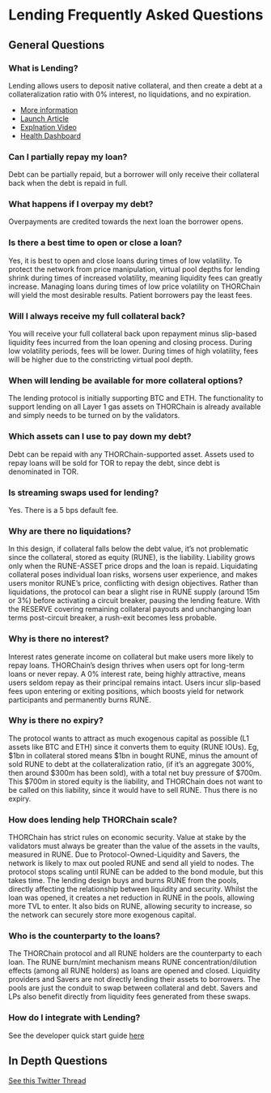 # Lending Frequently Asked Questions

## General Questions

### What is Lending?

Lending allows users to deposit native collateral, and then create a debt at a collateralization ratio with 0% interest, no liquidations, and no expiration.

- [More information](../thorchain-finance/lending.md)
- [Launch Article](https://medium.com/thorchain/lending-on-thorchain-646bbf2e6e1b)
- [Explnation Video](https://youtu.be/AaqHG00RJks)
- [Health Dashboard](https://dashboards.ninerealms.com/#lending)

### Can I partially repay my loan?

Debt can be partially repaid, but a borrower will only receive their collateral back when the debt is repaid in full.

### What happens if I overpay my debt?

Overpayments are credited towards the next loan the borrower opens.

### Is there a best time to open or close a loan?

Yes, it is best to open and close loans during times of low volatility. To protect the network from price manipulation, virtual pool depths for lending shrink during times of increased volatility, meaning liquidity fees can greatly increase. Managing loans during times of low price volatility on THORChain will yield the most desirable results. Patient borrowers pay the least fees.

### Will I always receive my full collateral back?

You will receive your full collateral back upon repayment minus slip-based liquidity fees incurred from the loan opening and closing process. During low volatility periods, fees will be lower. During times of high volatility, fees will be higher due to the constricting virtual pool depth.

### When will lending be available for more collateral options?

The lending protocol is initially supporting BTC and ETH. The functionality to support lending on all Layer 1 gas assets on THORChain is already available and simply needs to be turned on by the validators.

### Which assets can I use to pay down my debt?

Debt can be repaid with any THORChain-supported asset. Assets used to repay loans will be sold for TOR to repay the debt, since debt is denominated in TOR.

### Is streaming swaps used for lending?

Yes. There is a 5 bps default fee.

### Why are there no liquidations?

In this design, if collateral falls below the debt value, it’s not problematic since the collateral, stored as equity (RUNE), is the liability. Liability grows only when the RUNE-ASSET price drops and the loan is repaid. Liquidating collateral poses individual loan risks, worsens user experience, and makes users monitor RUNE’s price, conflicting with design objectives. Rather than liquidations, the protocol can bear a slight rise in RUNE supply (around 15m or 3%) before activating a circuit breaker, pausing the lending feature. With the RESERVE covering remaining collateral payouts and unchanging loan terms post-circuit breaker, a rush-exit becomes less probable.

### Why is there no interest?

Interest rates generate income on collateral but make users more likely to repay loans. THORChain’s design thrives when users opt for long-term loans or never repay. A 0% interest rate, being highly attractive, means users seldom repay as their principal remains intact. Users incur slip-based fees upon entering or exiting positions, which boosts yield for network participants and permanently burns RUNE.

### Why is there no expiry?

The protocol wants to attract as much exogenous capital as possible (L1 assets like BTC and ETH) since it converts them to equity (RUNE IOUs). Eg, $1bn in collateral stored means $1bn in bought RUNE, minus the amount of sold RUNE to debt at the collateralization ratio, (if it’s an aggregate 300%, then around $300m has been sold), with a total net buy pressure of $700m. This $700m in stored equity is the liability, and THORChain does not want to be called on this liability, since it would have to sell RUNE. Thus there is no expiry.

### How does lending help THORChain scale?

THORChain has strict rules on economic security. Value at stake by the validators must always be greater than the value of the assets in the vaults, measured in RUNE. Due to Protocol-Owned-Liquidity and Savers, the network is likely to max out pooled RUNE and send all yield to nodes. The protocol stops scaling until RUNE can be added to the bond module, but this takes time. The lending design buys and burns RUNE from the pools, directly affecting the relationship between liquidity and security. Whilst the loan was opened, it creates a net reduction in RUNE in the pools, allowing more TVL to enter. It also bids on RUNE, allowing security to increase, so the network can securely store more exogenous capital.

### Who is the counterparty to the loans?

The THORChain protocol and all RUNE holders are the counterparty to each loan. The RUNE burn/mint mechanism means RUNE concentration/dilution effects (among all RUNE holders) as loans are opened and closed. Liquidity providers and Savers are not directly lending their assets to borrowers. The pools are just the conduit to swap between collateral and debt. Savers and LPs also benefit directly from liquidity fees generated from these swaps.

### How do I integrate with Lending?

See the developer quick start guide [here](https://dev.thorchain.org/lending/quick-start-guide.html)

## In Depth Questions

[See this Twitter Thread](https://twitter.com/CBarraford/status/1775618463341408587)
